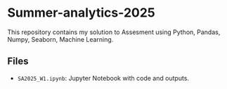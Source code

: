 # Summer-analytics-2025

This repository contains my solution to Assesment using Python, Pandas, Numpy, Seaborn, Machine Learning.

## Files
- `SA2025_W1.ipynb`: Jupyter Notebook with code and outputs.
